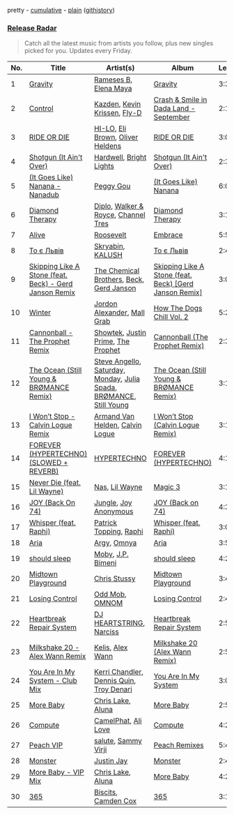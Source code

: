 pretty - [cumulative](/playlists/cumulative/Release%20Radar.md) - [plain](/playlists/plain/37i9dQZEVXbsudmxBFKW7G) ([githistory](https://github.githistory.xyz/vitokorn/spotify-playlist-archive/blob/master/playlists/plain/37i9dQZEVXbsudmxBFKW7G))

### [Release Radar](https://open.spotify.com/playlist/37i9dQZEVXbsudmxBFKW7G)

> Catch all the latest music from artists you follow, plus new singles picked for you. Updates every Friday.

| No. | Title | Artist(s) | Album | Length |
|---|---|---|---|---|
| 1 | [Gravity](https://open.spotify.com/track/4tJ5ZiVcub4muuKvwubVYf) | [Rameses B](https://open.spotify.com/artist/06EfEcjc0vdvI6VNL0soIO), [Elena Maya](https://open.spotify.com/artist/1edRDz2M70YGM4K3Z9mEKz) | [Gravity](https://open.spotify.com/album/56uU3QRBafX5CULRougEDT) | 3:32 |
| 2 | [Control](https://open.spotify.com/track/6ec45YMyaLZ7QQR8hGtWRB) | [Kazden](https://open.spotify.com/artist/3YUHQ4bns40UJaTsXpzq2y), [Kevin Krissen](https://open.spotify.com/artist/136IMKXG5a8xUSYuTkCBMI), [Fly-D](https://open.spotify.com/artist/5XAYYYzbtulaWjpeHptB1J) | [Crash & Smile in Dada Land - September](https://open.spotify.com/album/1HUWvbL32QDXJkQeTOjEoT) | 2:13 |
| 3 | [RIDE OR DIE](https://open.spotify.com/track/29uCsFSUSVktiMUZdzqpiD) | [HI-LO](https://open.spotify.com/artist/0ETJQforv5OXgDgidQv9qd), [Eli Brown](https://open.spotify.com/artist/5lVNSw2GPci8kebrAQpZqU), [Oliver Heldens](https://open.spotify.com/artist/5nki7yRhxgM509M5ADlN1p) | [RIDE OR DIE](https://open.spotify.com/album/2Lw8eq5CC6jraNYDoFjKSj) | 3:09 |
| 4 | [Shotgun (It Ain't Over)](https://open.spotify.com/track/3ZWElZZvOyyZ745FLyHp1T) | [Hardwell](https://open.spotify.com/artist/6BrvowZBreEkXzJQMpL174), [Bright Lights](https://open.spotify.com/artist/2AoeqcUs8DySgZRJ9yV4Ou) | [Shotgun (It Ain't Over)](https://open.spotify.com/album/5JFAjoXxZkVw35HA8PvWgE) | 2:35 |
| 5 | [(It Goes Like) Nanana - Nanadub](https://open.spotify.com/track/6vQuuzzYy6Kko6MDFGVndC) | [Peggy Gou](https://open.spotify.com/artist/2mLA48B366zkELXYx7hcDN) | [(It Goes Like) Nanana](https://open.spotify.com/album/6v3I0eftpzoc1VNR9JoVyc) | 6:06 |
| 6 | [Diamond Therapy](https://open.spotify.com/track/3Nee98Gj44dwaSBYMOfSnN) | [Diplo](https://open.spotify.com/artist/5fMUXHkw8R8eOP2RNVYEZX), [Walker & Royce](https://open.spotify.com/artist/1lAwVq9MxNJkB0dEY6xNoV), [Channel Tres](https://open.spotify.com/artist/4cUkGQyhLFqKHBtL58HYVp) | [Diamond Therapy](https://open.spotify.com/album/6Ts98dV2mvynqieN4j3TOO) | 3:19 |
| 7 | [Alive](https://open.spotify.com/track/4HlpSIkW9hyeC15nHFp42P) | [Roosevelt](https://open.spotify.com/artist/4AQrqVz6BYwy29iMxcGtx7) | [Embrace](https://open.spotify.com/album/1JiflktVuDJ5OQkX6QFQRs) | 5:54 |
| 8 | [То є Львів](https://open.spotify.com/track/4rkTvk2imvNKd5uLU7Srxx) | [Skryabin](https://open.spotify.com/artist/5RqIkHQnXRZlm1ozfSS1IO), [KALUSH](https://open.spotify.com/artist/46rVVJwHWNS7C7MaWXd842) | [То є Львів](https://open.spotify.com/album/0t4U9JphzAdafmrKdO6aAX) | 2:44 |
| 9 | [Skipping Like A Stone (feat. Beck) - Gerd Janson Remix](https://open.spotify.com/track/3qDaCdP9xU4wMoLYJCipyo) | [The Chemical Brothers](https://open.spotify.com/artist/1GhPHrq36VKCY3ucVaZCfo), [Beck](https://open.spotify.com/artist/3vbKDsSS70ZX9D2OcvbZmS), [Gerd Janson](https://open.spotify.com/artist/4jLpm91Tyk2TRgv43bMfZO) | [Skipping Like A Stone (feat. Beck) [Gerd Janson Remix]](https://open.spotify.com/album/1sTGjuVWoBksS49T9pOp4b) | 3:05 |
| 10 | [Winter](https://open.spotify.com/track/4EMlukQ8hQjaajQ0gzd3ec) | [Jordon Alexander](https://open.spotify.com/artist/4e2vkCt29CaALUaIvhQCql), [Mall Grab](https://open.spotify.com/artist/7yF6JnFPDzgml2Ytkyl5D7) | [How The Dogs Chill Vol. 2](https://open.spotify.com/album/7zUIvkTr9ejYXpz1H0Odes) | 5:28 |
| 11 | [Cannonball - The Prophet Remix](https://open.spotify.com/track/53JfpBn5zgIah4JRQRisL7) | [Showtek](https://open.spotify.com/artist/3gk0OYeLFWYupGFRHqLSR7), [Justin Prime](https://open.spotify.com/artist/0TFdkHvlyUVl9zrb4seHxJ), [The Prophet](https://open.spotify.com/artist/2iRqqPkOyIvvb7qFZN1Onz) | [Cannonball (The Prophet Remix)](https://open.spotify.com/album/108AcWEbOHPYIc4MDIMJtg) | 2:39 |
| 12 | [The Ocean (Still Young & BRØMANCE Remix)](https://open.spotify.com/track/21IwThJ6FgJt0U9j4ss7NG) | [Steve Angello](https://open.spotify.com/artist/4FqPRilb0Ja0TKG3RS3y4s), [Saturday, Monday](https://open.spotify.com/artist/4ChtTBF8lU2YYsuoTrquYn), [Julia Spada](https://open.spotify.com/artist/0GtgBnMAiOhU6MebyAB0V2), [BRØMANCE](https://open.spotify.com/artist/5svygegpStk22aX7000Wpa), [Still Young](https://open.spotify.com/artist/36OHRfWvgcTohhk0st9VC4) | [The Ocean (Still Young & BRØMANCE Remix)](https://open.spotify.com/album/6Q0UbWcx7gbXN8T6k91fEm) | 3:11 |
| 13 | [I Won’t Stop - Calvin Logue Remix](https://open.spotify.com/track/5ngqtg2o94sOswo5jjBKVQ) | [Armand Van Helden](https://open.spotify.com/artist/3cQA9WH8liZfeja1DxcDYE), [Calvin Logue](https://open.spotify.com/artist/6yMiYiZl198h7j4cZrp5lr) | [I Won’t Stop (Calvin Logue Remix)](https://open.spotify.com/album/3BgEXGlGekwLTmPPiCRJal) | 3:18 |
| 14 | [FOREVER (HYPERTECHNO) (SLOWED + REVERB)](https://open.spotify.com/track/1ObX2KInROkKcPTUkcQmZj) | [HYPERTECHNO](https://open.spotify.com/artist/4YYOTpMoikKdYWWuTWjbqo) | [FOREVER (HYPERTECHNO)](https://open.spotify.com/album/1clPmrSIWmmArVVmg6QPgE) | 4:10 |
| 15 | [Never Die (feat. Lil Wayne)](https://open.spotify.com/track/5uTQKPRk3rfOOt97WIHf8f) | [Nas](https://open.spotify.com/artist/20qISvAhX20dpIbOOzGK3q), [Lil Wayne](https://open.spotify.com/artist/55Aa2cqylxrFIXC767Z865) | [Magic 3](https://open.spotify.com/album/1NLLTGSKTYOvlFKFtRXFGz) | 3:10 |
| 16 | [JOY (Back On 74)](https://open.spotify.com/track/0K2PQziTagDXHiCFPqoE82) | [Jungle](https://open.spotify.com/artist/59oA5WbbQvomJz2BuRG071), [Joy Anonymous](https://open.spotify.com/artist/3pK4EcflBpG1Kpmjk5LK2R) | [JOY (Back on 74)](https://open.spotify.com/album/4HYWB8dT9bJHIZnVLU2D6z) | 4:31 |
| 17 | [Whisper (feat. Raphi)](https://open.spotify.com/track/6v5ovNPrLpOkFyM7gWorZW) | [Patrick Topping](https://open.spotify.com/artist/7yRimuQSC5Ks3T2Ts0iyZa), [Raphi](https://open.spotify.com/artist/5uRAMorzqKiss3EUQPVDD4) | [Whisper (feat. Raphi)](https://open.spotify.com/album/4hd1MvwsU8hAyNcB5MoQSb) | 3:04 |
| 18 | [Aria](https://open.spotify.com/track/3M1r9ilL53PLcrLdIuyZ4J) | [Argy](https://open.spotify.com/artist/1NaQOKgddaJipUtmptb7GI), [Omnya](https://open.spotify.com/artist/4zPg2ECAB9rHtMAx8faWfc) | [Aria](https://open.spotify.com/album/1Oi3PgQhL4WOKe1aoPCpqe) | 3:56 |
| 19 | [should sleep](https://open.spotify.com/track/6zpMH3MUT8qINonUWks3rW) | [Moby](https://open.spotify.com/artist/3OsRAKCvk37zwYcnzRf5XF), [J.P. Bimeni](https://open.spotify.com/artist/3CzQotBuoiDb8B9VAkh5fx) | [should sleep](https://open.spotify.com/album/3h2UC5oK5JXSpzliYZJiY8) | 4:29 |
| 20 | [Midtown Playground](https://open.spotify.com/track/22fEl4nzfgTqKi7ZYNXW3c) | [Chris Stussy](https://open.spotify.com/artist/3BxjasMelf9pKaE4f7Y0So) | [Midtown Playground](https://open.spotify.com/album/4wJmh4uUgDAAAyFdRMIE7K) | 3:42 |
| 21 | [Losing Control](https://open.spotify.com/track/4LwxeWSBu0LQtEyGLb6FVP) | [Odd Mob](https://open.spotify.com/artist/4qLwtWhlhyAoQ4S9mSrDW9), [OMNOM](https://open.spotify.com/artist/3PYRXP25JcbqhvNaJYcnWy) | [Losing Control](https://open.spotify.com/album/3eKGADmjALWfFIXHDak5DB) | 2:45 |
| 22 | [Heartbreak Repair System](https://open.spotify.com/track/2Vl7tpgcrVNT2FlAFs9oPm) | [DJ HEARTSTRING](https://open.spotify.com/artist/5tcwaJBUyEdxQxvieuQxU7), [Narciss](https://open.spotify.com/artist/7jEmLGxzh2RuOwdj96tlyL) | [Heartbreak Repair System](https://open.spotify.com/album/2kuCtLukAviIdRfqsYUfoV) | 2:50 |
| 23 | [Milkshake 20 - Alex Wann Remix](https://open.spotify.com/track/39jBAaaSlgM9UdZBSKDd6F) | [Kelis](https://open.spotify.com/artist/0IF46mUS8NXjgHabxk2MCM), [Alex Wann](https://open.spotify.com/artist/6PTNNcLg90Kkl89JcEwKhT) | [Milkshake 20 (Alex Wann Remix)](https://open.spotify.com/album/4B5VkayNwax1Z2ZDThsNt9) | 2:56 |
| 24 | [You Are In My System - Club Mix](https://open.spotify.com/track/63IgbFgnPSWCQWzyH3ipAs) | [Kerri Chandler](https://open.spotify.com/artist/7nqpEU6DCHkNtK1bYsyS3W), [Dennis Quin](https://open.spotify.com/artist/1iaGffGcjxdzSFkwfCN2Ul), [Troy Denari](https://open.spotify.com/artist/2cNKz5QJgfclP9Ay7Okghv) | [You Are In My System](https://open.spotify.com/album/1vHPZvaSQUUFNbrt1fHVWS) | 3:05 |
| 25 | [More Baby](https://open.spotify.com/track/02QE4LsAj7DBjMRxolGE8a) | [Chris Lake](https://open.spotify.com/artist/5Igpc9iLZ3YGtKeYfSrrOE), [Aluna](https://open.spotify.com/artist/5ITI6SEoUZMIXXkzCfr4oE) | [More Baby](https://open.spotify.com/album/1Pei7Y5MNZQvfkDWds5EWa) | 2:55 |
| 26 | [Compute](https://open.spotify.com/track/5axUQpDvClfFgKTtFpnwNw) | [CamelPhat](https://open.spotify.com/artist/240wlM8vDrf6S4zCyzGj2W), [Ali Love](https://open.spotify.com/artist/5XJp0gYotUfFraS626GSge) | [Compute](https://open.spotify.com/album/3wrT2kx4jd6sxxPaOw4oxk) | 4:23 |
| 27 | [Peach VIP](https://open.spotify.com/track/35P8wQxbmltmHvawUxk6Uu) | [salute](https://open.spotify.com/artist/1np8xozf7ATJZDi9JX8Dx5), [Sammy Virji](https://open.spotify.com/artist/1GuqTQbuixFHD6eBkFwVcb) | [Peach Remixes](https://open.spotify.com/album/4bOaqD7xJbdO1QOSjszZ1g) | 5:45 |
| 28 | [Monster](https://open.spotify.com/track/5lrFY7L0ftHfu6BaSQY1Lb) | [Justin Jay](https://open.spotify.com/artist/5k5eiijuHxrGwXp2Pz37GZ) | [Monster](https://open.spotify.com/album/15psK1WC7rarUC9vChkzWR) | 2:42 |
| 29 | [More Baby - VIP Mix](https://open.spotify.com/track/4ddRKTrv4fXl47Jzigwyit) | [Chris Lake](https://open.spotify.com/artist/5Igpc9iLZ3YGtKeYfSrrOE), [Aluna](https://open.spotify.com/artist/5ITI6SEoUZMIXXkzCfr4oE) | [More Baby](https://open.spotify.com/album/1Pei7Y5MNZQvfkDWds5EWa) | 4:24 |
| 30 | [365](https://open.spotify.com/track/5roFM0I1K6um2yIYL6kGq2) | [Biscits](https://open.spotify.com/artist/052B9SONfhoScw7dgYWw5o), [Camden Cox](https://open.spotify.com/artist/5mNpMP01Co4vXZ3U0fWP3C) | [365](https://open.spotify.com/album/2Wt63cwVvjqezpEdQcmlkI) | 3:12 |